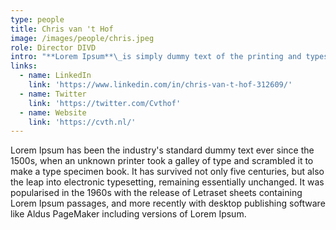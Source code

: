 ```yaml
---
type: people
title: Chris van 't Hof
image: /images/people/chris.jpeg
role: Director DIVD
intro: "**Lorem Ipsum**\_is simply dummy text of the printing and typesetting industry."
links:
  - name: LinkedIn
    link: 'https://www.linkedin.com/in/chris-van-t-hof-312609/'
  - name: Twitter
    link: 'https://twitter.com/Cvthof'
  - name: Website
    link: 'https://cvth.nl/'
---
```

 Lorem Ipsum has been the industry's standard dummy text ever since the 1500s, when an unknown printer took a galley of type and scrambled it to make a type specimen book. It has survived not only five centuries, but also the leap into electronic typesetting, remaining essentially unchanged. It was popularised in the 1960s with the release of Letraset sheets containing Lorem Ipsum passages, and more recently with desktop publishing software like Aldus PageMaker including versions of Lorem Ipsum.
